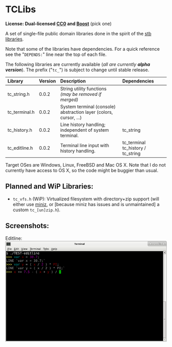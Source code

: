 # TCLibs

**License: Dual-licensed [CC0](https://creativecommons.org/publicdomain/zero/1.0/) and [Boost](http://www.boost.org/users/license.html)** (pick one)

A set of single-file public domain libraries done in the spirit of the [stb libraries](https://github.com/nothings/stb).

Note that some of the libraries have dependencies. For a quick reference see the "`DEPENDS:`" line near the top of each file.

The following libraries are currently available (*all are currently* ***alpha version***). The prefix ("`tc_`") is subject to change until stable release.

| Library       | Version | Description                                                       | Dependencies                       |
|:--------------|:--------|:------------------------------------------------------------------|:-----------------------------------|
| tc_string.h   | 0.0.2   | String utility functions *(may be removed if merged)*             |                                    |
| tc_terminal.h | 0.0.2   | System terminal (console) abstraction layer (colors, cursor, ...) |                                    |
| tc_history.h  | 0.0.2   | Line history handling; independent of system terminal.            | tc_string                          |
| tc_editline.h | 0.0.2   | Terminal line input with history handling.                        | tc_terminal tc_history / tc_string |

Target OSes are Windows, Linux, FreeBSD and Mac OS X. Note that I do not currently have access to OS X, so the code might be buggier than usual.

## Planned and WiP Libraries:

- `tc_vfs.h` (WiP): Virtualized filesystem with directory+zip support (will either use [miniz](https://github.com/richgel999/miniz), or [because miniz has issues and is unmaintained] a custom `tc_[un]zip.h`).

## Screenshots:

Editline:
![editline](screenshots/editline.png)
